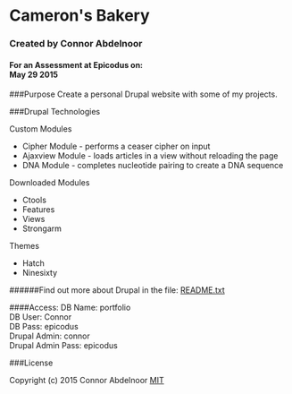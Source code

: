 # Cameron's Bakery
### Created by Connor Abdelnoor
#### For an Assessment at Epicodus on: </br> May 29 2015

###Purpose
Create a personal Drupal website with some of my projects.

###Drupal Technologies

Custom Modules
* Cipher Module - performs a ceaser cipher on input
* Ajaxview Module - loads articles in a view without reloading the page
* DNA Module - completes nucleotide pairing to create a DNA sequence

Downloaded Modules
* Ctools
* Features
* Views
* Strongarm

Themes
* Hatch
* Ninesixty

######Find out more about Drupal in the file: [README.txt](README.txt)

####Access:
DB Name: portfolio</br>
DB User: Connor</br>
DB Pass: epicodus</br>
Drupal Admin: connor</br>
Drupal Admin Pass: epicodus</br>

###License

Copyright (c) 2015 Connor Abdelnoor
[MIT](https://gist.github.com/abdcon02/0a856bcb7bf738ebc1ee)

